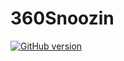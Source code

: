 # 360Snoozin
[![GitHub version](https://badge.fury.io/gh/CSCI-360-01-2017%2F360Snoozin.svg)](http://badge.fury.io/gh/CSCI-360-01-2017%2F360Snoozin)
